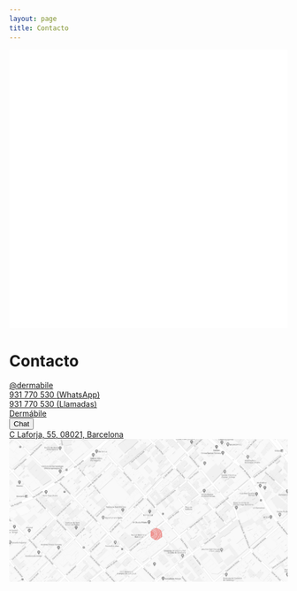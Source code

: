 ```yaml
---
layout: page
title: Contacto
---
```


<div class="bg-rose relative">
  <div class="absolute h-full w-full overflow-hidden hidden md:block">
    <div class="absolute -bottom-1/2 md:-left-full xl:-left-2/3 2xl:-left-1/2">
      <img src="/assets/images/graphic-white.svg" class="w-1280">
    </div>
  </div>
  <div class="py-12 px-4 md:py-24 md:max-w-screen-md md:mx-auto relative z-10">
    <h1 class="text-4xl text-center tracking-tight mb-8 lg:mb-12 xl:mb-16 sm:text-5xl xl:text-6xl font-quincy">
      Contacto
    </h1>
    <div class="grid grid-cols-1 gap-1 sm:grid-cols-2 antialiased">
      <div class="relative rounded-lg bg-white px-6 py-5 shadow-sm flex items-center space-x-3">
        <div class="flex-shrink-0">
          <i class="fab fa-instagram fa-2x text-rose"></i>
        </div>
        <div class="flex-1 min-w-0 text-lg">
          <a href="https://instagram.com/dermabile" class="focus:outline-none">
            @dermabile
          </a>
        </div>
      </div>
      <div class="relative rounded-lg bg-white px-6 py-5 shadow-sm flex items-center space-x-3">
        <div class="flex-shrink-0">
          <i class="fab fa-whatsapp fa-2x text-rose"></i>
        </div>
        <div class="flex-1 min-w-0 text-lg">
          <a href="https://wa.me/34931770530" class="focus:outline-none">
            931 770 530
            <span class="text-sm text-gray-500">(WhatsApp)</span>
          </a>
        </div>
      </div>
      <div class="relative rounded-lg bg-white px-6 py-5 shadow-sm flex items-center space-x-3">
        <div class="flex-shrink-0">
          <i class="fal fa-phone-office fa-2x text-rose"></i>
        </div>
        <div class="flex-1 min-w-0 text-lg">
          <a href="tel:931770530" class="focus:outline-none">
            931 770 530
            <span class="text-sm text-gray-500">(Llamadas)</span>
          </a>
        </div>
      </div>
      <div class="relative rounded-lg bg-white px-6 py-5 shadow-sm flex items-center space-x-3">
        <div class="flex-shrink-0">
          <i class="fab fa-facebook fa-2x text-rose"></i>
        </div>
        <div class="flex-1 min-w-0 text-lg">
          <a href="https://www.facebook.com/dermabile" class="focus:outline-none">
            Dermábile
          </a>
        </div>
      </div>
      <div class="relative rounded-lg bg-white px-6 py-5 shadow-sm flex items-center space-x-3">
        <div class="flex-shrink-0">
          <i class="fal fa-comments fa-2x text-rose"></i>
        </div>
        <div class="flex-1 min-w-0 text-lg">
          <button class="inline-block w-full text-left" onclick="$crisp.push(['do', 'chat:open'])">
            Chat
          </button>
        </div>
      </div>
      <div class="relative rounded-lg bg-white px-6 py-5 shadow-sm flex items-center space-x-3">
        <div class="flex-shrink-0">
          <i class="fal fa-map-marker fa-2x text-rose"></i>
        </div>
        <div class="flex-1 min-w-0 text-lg">
          <a href="https://g.page/Dermabile" class="focus:outline-none">
            C Laforja, 55, 08021, Barcelona
          </a>
        </div>
      </div>
    </div>
  </div>
</div>

<div class="h-96 lg:h-200">
  <img class="w-full h-full object-cover"
      src="/assets/images/map.jpg" alt="">
</div>
